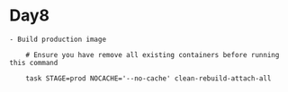 
# Day8


    - Build production image

        # Ensure you have remove all existing containers before running this command
        
        task STAGE=prod NOCACHE='--no-cache' clean-rebuild-attach-all
